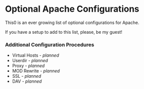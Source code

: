 # Optional Apache Configurations

This0 is an ever growing list of optional configurations for Apache. 

If you have a setup to add to this list, please, be my guest!

### Additional Configuration Procedures
- Virtual Hosts - <i>planned</i>
- Userdir - <i>planned</i>
- Proxy - <i>planned</i>
- MOD Rewrite - <i>planned</i>
- SSL - <i>planned</i>
- DAV - <i>planned</i>